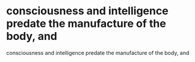 # consciousness and intelligence predate the manufacture of the body, and

consciousness and intelligence predate the manufacture of the body, and
